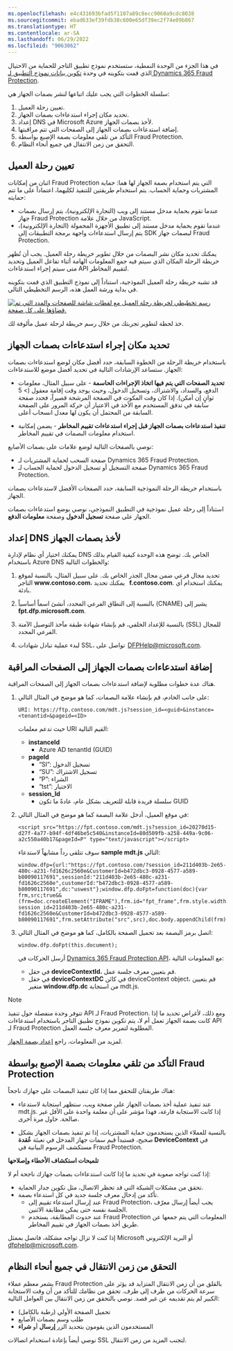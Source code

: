 ```yaml
---
ms.openlocfilehash: e4c431693bfad5f1107a89c8ecc9060a9cdc8038
ms.sourcegitcommit: ebad633ef39fdb38c600e65df39ec2f74e09b867
ms.translationtype: HT
ms.contentlocale: ar-SA
ms.lasthandoff: 06/29/2022
ms.locfileid: "9063062"
---
```

في هذا الجزء من الوحدة النمطية، ستستخدم نموذج تطبيق التاجر للحماية من الاحتيال الذي قمت بتكوينه في وحدة [تكوين بيانات نموذج التطبيق لـ Dynamics 365 Fraud Protection](/learn/modules/configure-sample-app-fraud-protection/?azure-portal=true).  

سلسلة الخطوات التي يجب عليك اتباعها لنشر بصمات الجهاز هي:

1. تعيين رحلة العميل. 
2. تحديد مكان إجراء استدعاءات بصمات الجهاز.
3. إعداد DNS في Microsoft Azure لأخذ بصمات الجهاز.
4. إضافة استدعاءات بصمات الجهاز إلى الصفحات التي تتم مراقبتها.
5. التأكد من تلقي معلومات بصمة الإصبع بواسطة Fraud Protection.
6. التحقق من زمن الانتقال في جميع أنحاء النظام. 

## <a name="map-the-customers-journey"></a>تعيين رحلة العميل
اثنان من إمكانات Fraud Protection التي يتم استخدام بصمة الجهاز لها هما: حماية المشتريات وحماية الحساب. يتم استخدام طريقتين للتنفيذ لكليهما، اعتماداً على ما تتم حمايته:

- عندما تقوم بحماية مدخل مستند إلى ويب (التجارة الإلكترونية)، يتم إرسال بصمات جهاز Fraud Protection من خلال علامة JavaScript.
- عندما تقوم بحماية مدخل مستند إلى تطبيق الأجهزة المحمولة (التجارة الإلكترونية)، يتم إرسال استدعاءات واجهة برمجة التطبيقات إلى SDK لبصمات جهاز Fraud Protection.

يمكنك تحديد مكان نشر البصمات من خلال تطوير خريطة رحلة العميل. يجب أن تُظهر خريطة الرحلة المكان الذي سيتم فيه جمع المعلومات الهامة أثناء تفاعل العميل وتحديد متى سيتم إجراء استدعاءات API لتقييم المخاطر. 

قد تشبه خريطة رحلة العميل النموذجية، استناداً إلى نموذج التطبيق الذي قمت بتكوينه في بداية ورشة العمل هذه، الرسم التخطيطي التالي.

[ ![رسم تخطيطي لخريطة رحلة العميل مع لقطات شاشة للصفحات والمدد التي تم قضاؤها على كل صفحة.](../media/customer-journey.png)](../media/customer-journey.png#lightbox)

خذ لحظة لتطوير تجربتك من خلال رسم خريطة لرحلة عميل مألوفة لك. 

## <a name="identify-where-to-place-device-fingerprinting-calls"></a>تحديد مكان إجراء استدعاءات بصمات الجهاز 
باستخدام خريطة الرحلة من الخطوة السابقة، حدد أفضل مكان لوضع استدعاءات بصمات الجهاز. ستساعد الإرشادات التالية في تحديد أفضل موضع للاستدعاءات:

- **تحديد الصفحات التي يتم فيها اتخاذ الإجراءات الحاسمة** - على سبيل المثال، معلومات الدفع، والسداد، والاشتراك، وتسجيل الدخول، وحيث يوجد وقت إقامة معقول (> 5 ثوانٍ إن أمكن). إذا كان وقت المكوث في الصفحة المرشحة قصيراً، فحدد صفحة سابقة في تدفق المستخدم مع الأخذ في الاعتبار أن حركة المرور على الصفحة السابقة من المحتمل أن يكون لها معدل انسحاب أعلى. 

- **تنفيذ استدعاءات بصمات الجهاز قبل إجراء استدعاءات تقييم المخاطر** - يضمن إمكانية استخدام معلومات البصمات في تقييم المخاطر.

نوصي بالصفحات التالية لوضع علامات على بصمات الأصابع:

- صفحة السحب لحماية المشتريات لـ Dynamics 365 Fraud Protection.
- صفحة التسجيل أو تسجيل الدخول لحماية الحساب لـ Dynamics 365 Fraud Protection.

باستخدام خريطة الرحلة النموذجية السابقة، حدد الصفحات الأفضل لاستدعاءات بصمات الجهاز. 

استناداً إلى رحلة عميل نموذجية في التطبيق النموذجي، نوصي بوضع استدعاءات بصمات الجهاز على صفحة **تسجيل الدخول** وصفحة **معلومات الدفع**.
 
## <a name="set-up-your-dns-for-device-fingerprinting"></a>إعداد DNS لأخذ بصمات الجهاز
يمكنك اختيار أي نظام لإدارة DNS الخاص بك. توضح هذه الوحدة كيفية القيام بذلك باستخدام Azure DNS والخطوات التالية:

1. تحديد مجال فرعي ضمن مجال الجذر الخاص بك. على سبيل المثال، بالنسبة لموقع التاجر **www\.contoso\.com**، يمكنك تحديد   **f.contoso.com**. يمكنك استخدام أي بادئة. 

2. بالنسبة إلى النطاق الفرعي المحدد، أنشئ اسماً أساسياً (CNAME) يشير إلى **fpt.dfp.microsoft.com**. 

3. بالنسبة للإعداد الخلفي، قم بإنشاء شهادة طبقة مآخذ التوصيل الآمنة (SSL) للمجال الفرعي المحدد. 

4. لبدء عملية تبادل شهادات SSL، تواصل على  [DFPHelp@microsoft.com](mailto:DFPHelp@microsoft.com).

## <a name="add-device-fingerprinting-calls-to-the-monitored-pages"></a>إضافة استدعاءات بصمات الجهاز إلى الصفحات المراقبة 
هناك عدة خطوات مطلوبة لإضافة استدعاءات بصمات الجهاز إلى الصفحات المراقبة. 

1. على جانب الخادم، قم بإنشاء علامة البصمات، كما هو موضح في المثال التالي: 
    ```
    URI: https://ftp.contoso.com/mdt.js?session_id=<guid>&instance=<tenantid>&pageid=<ID>
    ``` 
    
    حيث تدعم معلمات URI القيم التالية:

    - **instanceId**
        - Azure AD ‏tenantId ‏(GUID) 
    - **pageId**    
        - “SI”: تسجيل الدخول 
        - “SU”: تسجيل الاشتراك 
        - “P”: الشراء 
        - “tst”: الاختبار 
    - **session_Id**    
        - سلسلة فريدة قابلة للتعريف بشكل عام، عادةً ما تكون GUID 
        
2. في موقع العميل، أدخل علامة البصمة كما هو موضح في المثال التالي: 
 
    ```
    <script src="https://fpt.contoso.com/mdt.js?session_id=20270d15-d27f-4a77-b94f-4df46be5c540&instanceId=80d509fb-a258-449a-9c06-a2c550a40b17&pageId=P" type="text/javascript"></script>
    ```
   
   سوف تتلقى رداً مشابهاً لاستدعاء **sample mdt.js** التالي: 

    ```
    window.dfp={url:"https://fpt.contoso.com/?session_id=211d403b-2e65-480c-a231-fd1626c2560e&CustomerId=b472dbc3-0928-4577-a589-b80090117691",sessionId:"211d403b-2e65-480c-a231-fd1626c2560e",customerId:"b472dbc3-0928-4577-a589-b80090117691",dc:"uswest"};window.dfp.doFpt=function(doc){var frm,src;true&&(frm=doc.createElement("IFRAME"),frm.id="fpt_frame",frm.style.width="1px",frm.style.height="1px",frm.style.position="absolute",frm.style.visibility="hidden",frm.style.left="10px",frm.style.bottom="0px",frm.setAttribute("style","color:#000000;float:left;visibility:hidden;position:absolute;top:-100;left:-200;border:0px"),src="https://Your_Sub_Domain/?session_id=211d403b-2e65-480c-a231-fd1626c2560e&CustomerId=b472dbc3-0928-4577-a589-b80090117691",frm.setAttribute("src",src),doc.body.appendChild(frm))};
    ```

4.  اتصل برمز البصمة بعد تحميل الصفحة بالكامل، كما هو موضح في المثال التالي:

    ```
    window.dfp.doFpt(this.document); 
    ```
 
    أرسل الحركات في [Dynamics 365 Fraud Protection ‏API](/fraud-protection-rest/api/fraud-protection-rest/?azure-portal=true)، مع المعلومات التالية:

    - في حقل **deviceContextId**، قم بتعيين معرف جلسة عمل. 
    - في حقل **deviceContextDC** في كائن deviceContext object، قم بتعيين متغير **window.dfp.dc** من استجابة mdt.js. 

> [!NOTE]
> تتوفر وحدة منفصلة حول تنفيذ API لـ Fraud Protection. ومع ذلك، لأغراض تحديد ما إذا كانت بصمة الجهاز تعمل أم لا، يتم تكوين نموذج تطبيق التاجر باستخدام استدعاءات API لـ Fraud Protection المطلوبة لتمرير معرف جلسة العمل.

لمزيد من المعلومات، راجع [إعداد بصمة الجهاز](/dynamics365/fraud-protection/device-fingerprinting/?azure-portal=true).

## <a name="confirm-that-fingerprint-information-is-being-received-by-fraud-protection"></a>التأكد من تلقي معلومات بصمة الإصبع بواسطة Fraud Protection
هناك طريقتان للتحقق مما إذا كان تنفيذ البصمات على جهازك ناجحاً: 

- عند تنفيذ عملية أخذ بصمات الجهاز على صفحة ويب، ستظهر استجابة لاستدعاء mdt.js. إذا كانت الاستجابة فارغة، فهذا مؤشر على أن معلمة واحدة على الأقل غير صالحة. حاول مرة أخرى. 

- بالنسبة للعملاء الذين يستخدمون حماية المشتريات، إذا تم تنفيذ بصمات الجهاز بشكل صحيح، فستبدأ قيم سمات جهاز المدخل في تعبئة **عُقدة DeviceContext** في مستكشف الرسوم البيانية في Fraud Protection.

**تلميحات استكشاف الأخطاء وإصلاحها** 

إذا كنت تواجه صعوبة في تحديد ما إذا كانت استدعاءات بصمات جهازك ناجحة أم لا:

- تحقق من مشكلات الشبكة التي قد تحظر الاتصال، مثل تكوين جدار الحماية. 
- تأكد من إدخال معرف جلسة جديد في كل استدعاء بصمة. 
  - عند إرسال استدعاء تقييم إلى Fraud Protection، يجب أيضاً إرسال معرّف الجلسة نفسه حتى يمكن مطابقة الاثنين. 
  - عند حدوث المطابقة، يستخدم Fraud Protection المعلومات التي يتم جمعها عن طريق أخذ بصمات الجهاز في تقييم المخاطر.  

إذا كنت لا تزال تواجه مشكلة، فاتصل بممثل Microsoft أو البريد الإلكتروني [dfphelp@microsoft.com](mailto:DFPHelp@microsoft.com).

## <a name="check-for-latency-throughout-the-system"></a>التحقق من زمن الانتقال في جميع أنحاء النظام 
يشعر معظم عملاء Fraud Protection بالقلق من أن زمن الانتقال المتزايد قد يؤثر على سرعة الحركات من طرف إلى طرف. تحقق من نظامك للتأكد من أن وقت الاستجابة الكبير لم يتم تقديمه عن غير قصد. نوصي بالتحقق من زمن الانتقال بين العوامل التالية:

- تحميل الصفحة الأولي (رطبة بالكامل) 
- طلب وسم بصمات الأصابع
- المستخدمون الذين يقومون بتحديد الزر **إرسال** أو **شراء**

نوصي أيضاً بإعادة استخدام اتصالات SSL لتجنب المزيد من زمن الانتقال.
